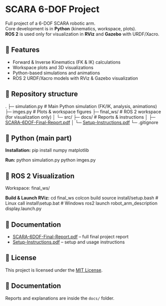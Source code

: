 # SCARA 6-DOF Project

Full project of a 6-DOF SCARA robotic arm.  
Core development is in **Python** (kinematics, workspace, plots).  
**ROS 2** is used only for visualization in **RViz** and **Gazebo** with URDF/Xacro.

## 🚀 Features
- Forward & Inverse Kinematics (FK & IK) calculations
- Workspace plots and 3D visualizations
- Python-based simulations and animations
- ROS 2 URDF/Xacro models with RViz & Gazebo visualization

## 📂 Repository structure
.
├─ simulation.py          # Main Python simulation (FK/IK, analysis, animations)
├─ imges.py               # Plots & workspace figures
├─ final_ws/              # ROS 2 workspace (for visualization only)
│  └─ src/
├─ docs/                  # Reports & instructions
│   ├─ [SCARA-6DOF-Final-Report.pdf](docs/SCARA-6DOF-Final-Report.pdf)
│   └─ [Setup-Instructions.pdf](docs/Setup-Instructions.pdf)
└─ .gitignore

## 🐍 Python (main part)
**Installation:**
pip install numpy matplotlib

**Run:**
python simulation.py
python imges.py

## 🤖 ROS 2 Visualization
Workspace: final_ws/

**Build & Launch RViz:**
cd final_ws
colcon build
source install/setup.bash   # Linux
call install\setup.bat      # Windows
ros2 launch robot_arm_description display.launch.py

## 📄 Documentation
- [SCARA-6DOF-Final-Report.pdf](docs/SCARA-6DOF-Final-Report.pdf) – full final project report  
- [Setup-Instructions.pdf](docs/Setup-Instructions.pdf) – setup and usage instructions  

## 📜 License
This project is licensed under the [MIT License](LICENSE).


## 📄 Documentation
Reports and explanations are inside the `docs/` folder.
